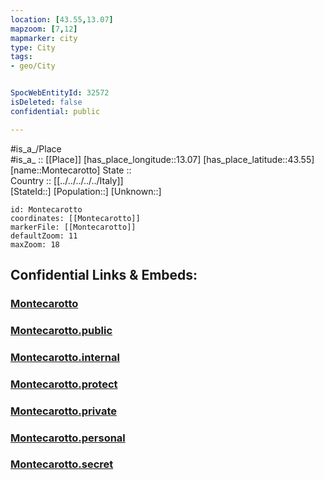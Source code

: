```yaml
---
location: [43.55,13.07] 
mapzoom: [7,12] 
mapmarker: city 
type: City
tags:
- geo/City


SpocWebEntityId: 32572
isDeleted: false
confidential: public

---
```

#is_a_/Place  
#is_a_ :: [[Place]] 
[has_place_longitude::13.07] 
[has_place_latitude::43.55] 
[name::Montecarotto] 
State ::  
Country :: [[../../../../../Italy]]  
[StateId::] 
[Population::] 
[Unknown::] 


```leaflet
id: Montecarotto
coordinates: [[Montecarotto]] 
markerFile: [[Montecarotto]] 
defaultZoom: 11 
maxZoom: 18
```


## Confidential Links & Embeds: 

### [Montecarotto](/_Standards/Earth/Continent/Europe/Europe~South/Italy/regions~Italy/Marche/Ancona.Province/City/Montecarotto.md) 

### [Montecarotto.public](/_public/Earth/Continent/Europe/Europe~South/Italy/regions~Italy/Marche/Ancona.Province/City/Montecarotto.public.md) 

### [Montecarotto.internal](/_internal/Earth/Continent/Europe/Europe~South/Italy/regions~Italy/Marche/Ancona.Province/City/Montecarotto.internal.md) 

### [Montecarotto.protect](/_protect/Earth/Continent/Europe/Europe~South/Italy/regions~Italy/Marche/Ancona.Province/City/Montecarotto.protect.md) 

### [Montecarotto.private](/_private/Earth/Continent/Europe/Europe~South/Italy/regions~Italy/Marche/Ancona.Province/City/Montecarotto.private.md) 

### [Montecarotto.personal](/_personal/Earth/Continent/Europe/Europe~South/Italy/regions~Italy/Marche/Ancona.Province/City/Montecarotto.personal.md) 

### [Montecarotto.secret](/_secret/Earth/Continent/Europe/Europe~South/Italy/regions~Italy/Marche/Ancona.Province/City/Montecarotto.secret.md)


